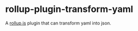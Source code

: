 # rollup-plugin-transform-yaml
A [rollup.js](https://rollupjs.org) plugin that can transform yaml into json.
